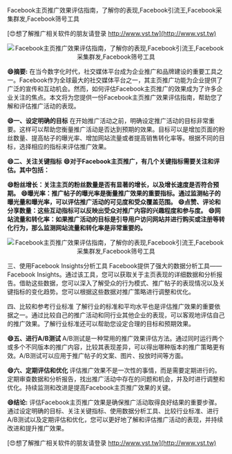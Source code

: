 Facebook主页推广效果评估指南，了解你的表现,Facebook引流王,Facebook采集群发,Facebook筛号工具

[😍想了解推广相关软件的朋友请登录 http://www.vst.tw](http://www.vst.tw)

 <center><img src="https://vst.tw/MP4/tuiguang/png/6.png" alt="Facebook主页推广效果评估指南，了解你的表现,Facebook引流王,Facebook采集群发,Facebook筛号工具"></center>

**😄摘要:**
在当今数字化时代，社交媒体平台成为企业推广和品牌建设的重要工具之一。Facebook作为全球最大的社交媒体平台之一，其主页推广功能为企业提供了广泛的宣传和互动机会。然而，如何评估Facebook主页推广的效果成为了许多企业关注的焦点。本文将为您提供一份Facebook主页推广效果评估指南，帮助您了解和评估推广活动的表现。

**😄一、设定明确的目标**
在开始推广活动之前，明确设定推广活动的目标非常重要。这样可以帮助您衡量推广活动是否达到预期的效果。目标可以是增加页面的粉丝数量、提高帖子的曝光率、增加网站流量或者提高销售转化率等。根据不同的目标，选择相应的指标来评估推广效果。

**😄二、关注关键指标**
**😄对于Facebook主页推广，有几个关键指标需要关注和评估。其中包括：**

**😄粉丝增长：关注主页的粉丝数量是否有显著的增长，以及增长速度是否符合预期。**
**😄曝光率：推广帖子的曝光率是衡量推广效果的重要指标。通过监测帖子的曝光量和曝光率，可以评估推广活动的可见度和受众覆盖范围。**
**😄点赞、评论和分享数量：这些互动指标可以反映出受众对推广内容的兴趣程度和参与度。**
**😄网站流量和转化率：如果推广活动的目标是引导用户访问网站并进行购买或注册等转化行为，那么监测网站流量和转化率是非常重要的。**

 <center><img src="https://vst.tw/MP4/tuiguang/png/3.png" alt="Facebook主页推广效果评估指南，了解你的表现,Facebook引流王,Facebook采集群发,Facebook筛号工具"></center>

三、使用Facebook Insights分析工具
Facebook提供了强大的数据分析工具——Facebook Insights。通过该工具，您可以获取关于主页表现的详细数据和分析报告。借助这些数据，您可以深入了解受众的行为模式、推广帖子的表现情况以及关键指标的变化趋势。您可以根据这些数据对推广策略进行调整和优化。

四、比较和参考行业标准
了解行业的标准和平均水平也是评估推广效果的重要依据之一。通过比较自己的推广活动和同行业其他企业的表现，可以客观地评估自己的推广效果。了解行业标准还可以帮助您设定合理的目标和预期效果。

**😄五、进行A/B测试**
A/B测试是一种常用的推广效果评估方法。通过同时运行两个或多个不同版本的推广内容，比较其表现差异，可以得出哪种版本的推广策略更有效。A/B测试可以应用于推广帖子的文案、图片、投放时间等方面。

**😄六、定期评估和优化**
评估推广效果不是一次性的事情，而是需要定期进行的。定期审查数据和分析报告，找出推广活动中存在的问题和机会，并及时进行调整和优化。持续监测和改进是提高Facebook主页推广效果的关键。

**😄结论:**
评估Facebook主页推广效果是确保推广活动取得良好结果的重要步骤。通过设定明确的目标、关注关键指标、使用数据分析工具、比较行业标准、进行A/B测试以及定期评估和优化，您可以更好地了解和评估推广活动的表现，并持续改进和提升推广效果。

[😍想了解推广相关软件的朋友请登录 http://www.vst.tw](http://www.vst.tw)




